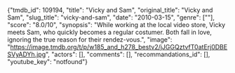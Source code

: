 {"tmdb_id": 109194, "title": "Vicky and Sam", "original_title": "Vicky and Sam", "slug_title": "vicky-and-sam", "date": "2010-03-15", "genre": [""], "score": "8.0/10", "synopsis": "While working at the local video store, Vicky meets Sam, who quickly becomes a regular costumer. Both fall in love, ignoring the true reason for their rendez-vous.", "image": "https://image.tmdb.org/t/p/w185_and_h278_bestv2/jJGGQztvfT0atErj0DBESVyADYh.jpg", "actors": [], "comments": [], "recommandations_id": [], "youtube_key": "notfound"}